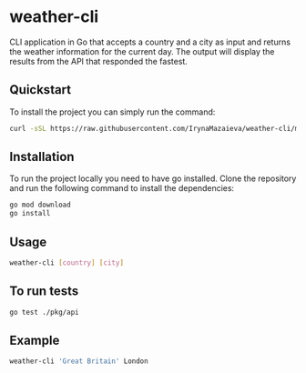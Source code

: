 # weather-cli

CLI application in Go that accepts a country and a city as input and returns the weather information for the current day. The output will display the results from the API that responded the fastest.

## Quickstart

To install the project you can simply run the command: 
```bash
curl -sSL https://raw.githubusercontent.com/IrynaMazaieva/weather-cli/main/install.sh | bash
```

## Installation

To run the project locally you need to have go installed.
Clone the repository and run the following command to install the dependencies:
```bash
go mod download
go install
``` 

## Usage

```bash
weather-cli [country] [city]
```

## To run tests

```bash
go test ./pkg/api
```

## Example

```bash
weather-cli 'Great Britain' London
```
